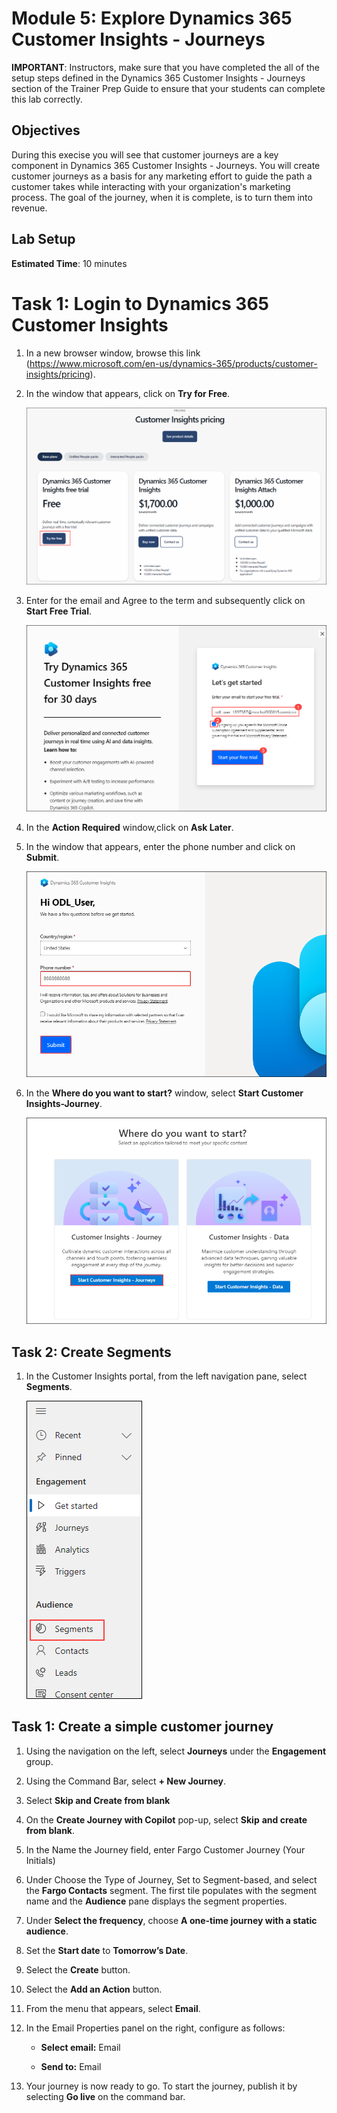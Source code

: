 
# Module 5: Explore Dynamics 365 Customer Insights - Journeys

**IMPORTANT**: Instructors, make sure that you have completed the all of the setup steps defined in the Dynamics 365 Customer Insights - Journeys section of the Trainer Prep Guide to ensure that your students can complete this lab correctly.   

## Objectives

During this execise you will see that customer journeys are a key component in Dynamics 365 Customer Insights - Journeys. You will create customer journeys as a basis for any marketing effort to guide the path a customer takes while interacting with your organization's marketing process. The goal of the journey, when it is complete, is to turn them into revenue. 

## Lab Setup

**Estimated Time**: 10 minutes

# Task 1: Login to Dynamics 365 Customer Insights

1. In a new browser window, browse this link (https://www.microsoft.com/en-us/dynamics-365/products/customer-insights/pricing).

1. In the window that appears, click on **Try for Free**.

    ![](./media/pp61.png)

1. Enter **<inject key="Username" enableCopy="false" />** for the email and Agree to the term and subsequently  click on **Start Free Trial**.

   ![](./media/pp62.png)

1. In the **Action Required** window,click on **Ask Later**.

1. In the window that appears, enter the phone number and click on **Submit**.

   ![](./media/pp63.png)

1. In the **Where do you want to start?** window, select **Start Customer Insights-Journey**.

   ![](./media/pp64.png)

## Task 2: Create Segments

1. In the Customer Insights portal, from the left navigation pane, select **Segments**.

   ![](./media/pp65.png)


## Task 1: Create a simple customer journey

1. Using the navigation on the left, select **Journeys** under the **Engagement** group.

1. Using the Command Bar, select **+ New Journey**.

1. Select **Skip and Create from blank**

1. On the **Create Journey with Copilot** pop-up, select **Skip** **and create from blank**.

1. In the Name the Journey field, enter Fargo Customer Journey (Your Initials) 

1. Under Choose the Type of Journey, Set to Segment-based, and select the **Fargo Contacts** segment. The first tile populates with the segment name and the **Audience** pane displays the segment properties.

1. Under **Select the frequency**, choose **A one-time journey with a static audience**.

1. Set the **Start date** to **Tomorrow’s Date**.

1. Select the **Create** button.

1. Select the **Add an Action** button.

1. From the menu that appears, select **Email**.

1. In the Email Properties panel on the right, configure as follows:

	- **Select email:** Email 

	- **Send to:** Email

1. Your journey is now ready to go. To start the journey, publish it by selecting **Go live** on the command bar.

